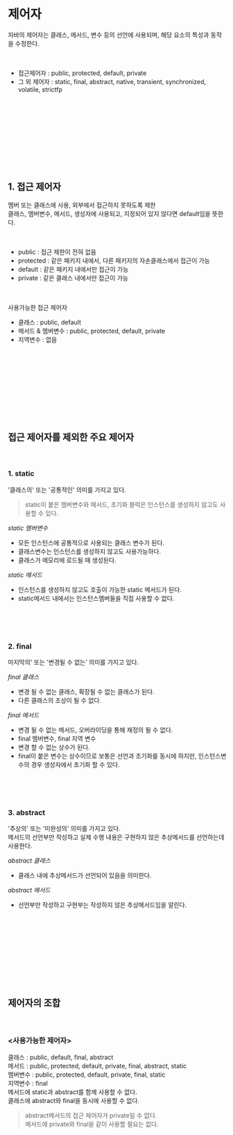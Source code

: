 # 제어자

자바의 제어자는 클래스, 메서드, 변수 등의 선언에 사용되며, 해당 요소의 특성과 동작을 수정한다.

ㅤ

- 접근제어자 : public, protected, default, private
- 그 외 제어자 : static, final, abstract, native, transient, synchronized, volatile, strictfp

ㅤ
ㅤ

ㅤ

ㅤ

ㅤ

ㅤ

## 1. 접근 제어자

멤버 또는 클래스에 사용, 외부에서 접근하지 못하도록 제한  
클래스, 멤버변수, 메서드, 생성자에 사용되고, 지정되어 있지 않다면 default임을 뜻한다.

ㅤ

- public : 접근 제한이 전혀 없음
- protected : 같은 패키지 내에서, 다른 패키지의 자손클래스에서 접근이 가능
- default : 같은 패키지 내에서만 접근이 가능
- private : 같은 클래스 내에서만 접근이 가능

ㅤ

사용가능한 접근 제어자

- 클래스 : public, default
- 메서드 & 멤버변수 : public, protected, default, private
- 지역변수 : 없음

ㅤ
ㅤ

ㅤ

ㅤ

ㅤ

ㅤ

## 접근 제어자를 제외한 주요 제어자

ㅤ

### 1. static

'클래스의' 또는 '공통적인' 의미를 가지고 있다.

> static이 붙은 멤버변수와 메서드, 초기화 블럭은 인스턴스를 생성하지 않고도 사용할 수 있다.

_static 멤버변수_

- 모든 인스턴스에 공통적으로 사용되는 클래스 변수가 된다.
- 클래스변수는 인스턴스를 생성하지 않고도 사용가능하다.
- 클래스가 메모리에 로드될 때 생성된다.

_static 메서드_

- 인스턴스를 생성하지 않고도 호출이 가능한 static 메서드가 된다.
- static메서드 내에서는 인스턴스멤버들을 직접 사용할 수 없다.

ㅤ

ㅤ

### 2. final

마지막의' 또는 '변경될 수 없는' 의미를 가지고 있다.

_final 클래스_

- 변경 될 수 없는 클래스, 확장될 수 없는 클래스가 된다.
- 다른 클래스의 조상이 될 수 없다.

_final 메서드_

- 변경 될 수 없는 메서드, 오버라이딩을 통해 재정의 될 수 없다.
- final 멤버변수, final 지역 변수
- 변경 할 수 없는 상수가 된다.
- final이 붙은 변수는 상수이므로 보통은 선언과 초기화를 동시에 하지만, 인스턴스변수의 경우 생성자에서 초기화 할 수 있다.

ㅤ

ㅤ

### 3. abstract

'추상의' 또는 '미완성의' 의미를 가지고 있다.  
메서드의 선언부만 작성하고 실제 수행 내용은 구현하지 않은 추상메서드를 선언하는데 사용한다.

_abstract 클래스_

- 클래스 내에 추상메서드가 선언되어 있음을 의미한다.

_abstract 메서드_

- 선언부만 작성하고 구현부는 작성하지 않은 추상메서드임을 알린다.

ㅤ
ㅤ

ㅤ

ㅤ

ㅤ

ㅤ

## 제어자의 조합

ㅤ

### <사용가능한 제어자>

클래스 : public, default, final, abstract  
메서드 : public, protected, default, private, final, abstract, static  
멤버변수 : public, protected, default, private, final, static  
지역변수 : final  
메서드에 static과 abstract를 함께 사용할 수 없다.  
클래스에 abstract와 final을 동시에 사용할 수 없다.

> abstract메서드의 접근 제어자가 private일 수 없다.  
> 메서드에 private와 final을 같이 사용할 필요는 없다.
